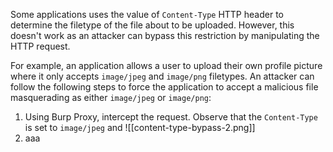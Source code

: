 Some applications uses the value of `Content-Type` HTTP header to determine the filetype of the file about to be uploaded. However, this doesn't work as an attacker can bypass this restriction by manipulating the HTTP request.

For example, an application allows a user to upload their own profile picture where it only accepts `image/jpeg` and `image/png` filetypes. An attacker can follow the following steps to force the application to accept a malicious file masquerading as either `image/jpeg` or `image/png`:
1. Using Burp Proxy, intercept the request. Observe that the `Content-Type` is set to `image/jpeg` and
![[content-type-bypass-2.png]]
2. aaa